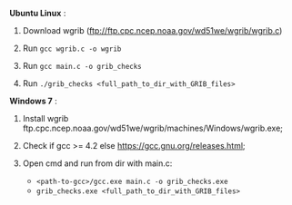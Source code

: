 **Ubuntu Linux** : 

1. Download wgrib (ftp://ftp.cpc.ncep.noaa.gov/wd51we/wgrib/wgrib.c)

1. Run `gcc wgrib.c -o wgrib`

1. Run `gcc main.c -o grib_checks`

1. Run `./grib_checks <full_path_to_dir_with_GRIB_files>`


**Windows 7** :

1. Install wgrib ftp.cpc.ncep.noaa.gov/wd51we/wgrib/machines/Windows/wgrib.exe; 

1. Check if gcc >= 4.2 else https://gcc.gnu.org/releases.html;

1. Open cmd and run from dir with main.c:
    * `<path-to-gcc>/gcc.exe main.c -o grib_checks.exe`
    * `grib_checks.exe <full_path_to_dir_with_GRIB_files>`